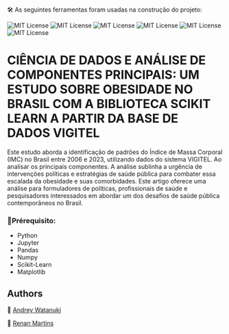 🛠️ As seguintes ferramentas foram usadas na construção do projeto:

![MIT License](https://img.shields.io/badge/python-grey?style=for-the-badge&logo=python)  ![MIT License](https://img.shields.io/badge/Scikit-grey?style=for-the-badge&logo=scikit-learn) ![MIT License](https://img.shields.io/badge/pandas-grey?style=for-the-badge&logo=pandas) ![MIT License](https://img.shields.io/badge/numpy-grey?style=for-the-badge&logo=numpy) ![MIT License](https://img.shields.io/badge/matplotlib-grey?style=for-the-badge&logo=Matplotlib)  ![MIT License](https://img.shields.io/badge/jupyter-grey?style=for-the-badge&logo=Jupyter) 

# CIÊNCIA DE DADOS E ANÁLISE DE COMPONENTES PRINCIPAIS: UM ESTUDO SOBRE OBESIDADE NO BRASIL COM A BIBLIOTECA SCIKIT LEARN A PARTIR DA BASE DE DADOS VIGITEL

Este estudo aborda a identificação de padrões do Índice de Massa
Corporal (IMC) no Brasil entre 2006 e 2023, utilizando dados do sistema
VIGITEL. Ao analisar os principais componentes. A análise sublinha a
urgência de intervenções políticas e estratégias de saúde pública para
combater essa escalada da obesidade e suas comorbidades. Este artigo
oferece uma análise para formuladores de políticas, profissionais de
saúde e pesquisadores interessados em abordar um dos desafios de saúde
pública contemporâneos no Brasil.

### 📖Prérequisito:

* Python
* Jupyter
* Pandas
* Numpy
* Scikit-Learn
* Matplotlib

## Authors 

🐤 [Andrey Watanuki](https://github.com/andreywata)

🦉 [Renan Martins](https://github.com/renanmartinssantos)


